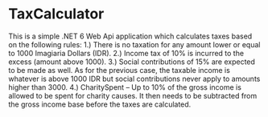 # TaxCalculator

This is a simple .NET 6 Web Api application which calculates taxes based on the following rules:
  1.)	There is no taxation for any amount lower or equal to 1000 Imagiaria Dollars (IDR).
  2.)	Income tax of 10% is incurred to the excess (amount above 1000).
  3.)	Social contributions of 15% are expected to be made as well. As for the previous case, the taxable income is whatever is above 1000 IDR but social contributions never apply to amounts higher than 3000.
  4.)	CharitySpent – Up to 10% of the gross income is allowed to be spent for charity causes. It then needs to be subtracted from the gross income base before the taxes are calculated.
